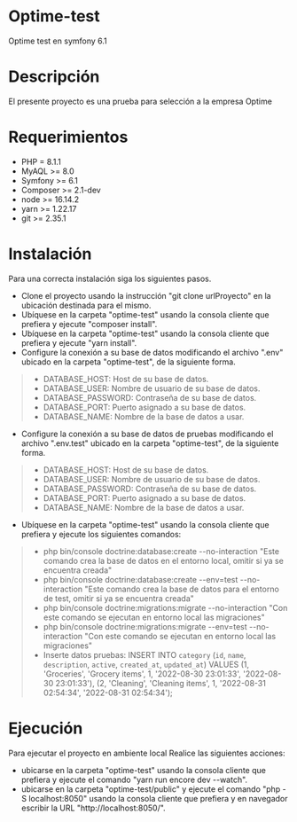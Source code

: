 # Optime-test
Optime test en symfony 6.1

# Descripción
El presente proyecto es una prueba para selección a la empresa Optime

# Requerimientos
- PHP = 8.1.1
- MyAQL >= 8.0
- Symfony >= 6.1
- Composer >= 2.1-dev
- node >= 16.14.2
- yarn >= 1.22.17
- git >= 2.35.1

# Instalación

Para una correcta instalación siga los siguientes pasos.

- Clone el proyecto usando la instrucción "git clone urlProyecto" en la ubicación destinada para el mismo.
- Ubíquese en la carpeta "optime-test" usando la consola cliente que prefiera y ejecute "composer install".
- Ubíquese en la carpeta "optime-test" usando la consola cliente que prefiera y ejecute "yarn install".
- Configure la conexión a su base de datos modificando el archivo ".env" ubicado en la carpeta "optime-test", de la siguiente forma.

> * DATABASE_HOST: Host de su base de datos.
> * DATABASE_USER: Nombre de usuario de su base de datos.
> * DATABASE_PASSWORD: Contraseña de su base de datos.
> * DATABASE_PORT: Puerto asignado a su base de datos.
> * DATABASE_NAME: Nombre de la base de datos a usar.

- Configure la conexión a su base de datos de pruebas modificando el archivo ".env.test" ubicado en la carpeta "optime-test", de la siguiente forma.

> * DATABASE_HOST: Host de su base de datos.
> * DATABASE_USER: Nombre de usuario de su base de datos.
> * DATABASE_PASSWORD: Contraseña de su base de datos.
> * DATABASE_PORT: Puerto asignado a su base de datos.
> * DATABASE_NAME: Nombre de la base de datos a usar.

- Ubíquese en la carpeta "optime-test" usando la consola cliente que prefiera y ejecute los siguientes comandos:

> * php bin/console doctrine:database:create --no-interaction "Este comando crea la base de datos en el entorno local, omitir si ya se encuentra creada"
> * php bin/console doctrine:database:create --env=test --no-interaction "Este comando crea la base de datos para el entorno de test, omitir si ya se encuentra creada"
> * php bin/console doctrine:migrations:migrate --no-interaction "Con este comando se ejecutan en entorno local las migraciones"
> * php bin/console doctrine:migrations:migrate --env=test --no-interaction "Con este comando se ejecutan en entorno local las migraciones"
> * Inserte datos pruebas: INSERT INTO `category` (`id`, `name`, `description`, `active`, `created_at`, `updated_at`) VALUES
(1,	'Groceries',	'Grocery items',	1,	'2022-08-30 23:01:33',	'2022-08-30 23:01:33'),
(2,	'Cleaning',	'Cleaning items',	1,	'2022-08-31 02:54:34',	'2022-08-31 02:54:34');

# Ejecución

Para ejecutar el proyecto en ambiente local Realice las siguientes acciones:

- ubicarse en la carpeta "optime-test" usando la consola cliente que prefiera y ejecute el comando "yarn run encore dev --watch".
- ubicarse en la carpeta "optime-test/public" y ejecute el comando "php -S localhost:8050" usando la consola cliente que prefiera y en navegador escribir la URL "http://localhost:8050/".
